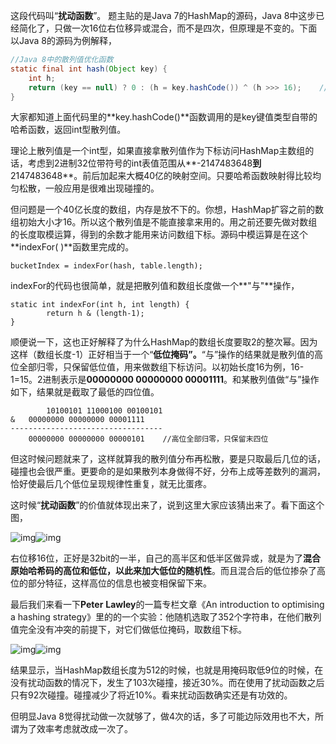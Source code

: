 这段代码叫“**扰动函数**”。
题主贴的是Java 7的HashMap的源码，Java 8中这步已经简化了，只做一次16位右位移异或混合，而不是四次，但原理是不变的。下面以Java 8的源码为例解释，

```java
//Java 8中的散列值优化函数
static final int hash(Object key) {
    int h;
    return (key == null) ? 0 : (h = key.hashCode()) ^ (h >>> 16);    //key.hashCode()为哈希算法，返回初始哈希值
}
```



大家都知道上面代码里的**key.hashCode()**函数调用的是key键值类型自带的哈希函数，返回int型散列值。

理论上散列值是一个int型，如果直接拿散列值作为下标访问HashMap主数组的话，考虑到2进制32位带符号的int表值范围从**-2147483648**到**2147483648**。前后加起来大概40亿的映射空间。只要哈希函数映射得比较均匀松散，一般应用是很难出现碰撞的。

但问题是一个40亿长度的数组，内存是放不下的。你想，HashMap扩容之前的数组初始大小才16。所以这个散列值是不能直接拿来用的。用之前还要先做对数组的长度取模运算，得到的余数才能用来访问数组下标。源码中模运算是在这个**indexFor( )**函数里完成的。

```text
bucketIndex = indexFor(hash, table.length);
```

indexFor的代码也很简单，就是把散列值和数组长度做一个**"与"**操作，

```text
static int indexFor(int h, int length) {
        return h & (length-1);
}
```

顺便说一下，这也正好解释了为什么HashMap的数组长度要取2的整次幂。因为这样（数组长度-1）正好相当于一个“**低位掩码”。**“与”操作的结果就是散列值的高位全部归零，只保留低位值，用来做数组下标访问。以初始长度16为例，16-1=15。2进制表示是**00000000 00000000 00001111**。和某散列值做“与”操作如下，结果就是截取了最低的四位值。

```text
        10100101 11000100 00100101
&	00000000 00000000 00001111
----------------------------------
	00000000 00000000 00000101    //高位全部归零，只保留末四位
```



但这时候问题就来了，这样就算我的散列值分布再松散，要是只取最后几位的话，碰撞也会很严重。更要命的是如果散列本身做得不好，分布上成等差数列的漏洞，恰好使最后几个低位呈现规律性重复，就无比蛋疼。

这时候“**扰动函数**”的价值就体现出来了，说到这里大家应该猜出来了。看下面这个图，

![img](https://pic3.zhimg.com/4acf898694b8fb53498542dc0c5f765a_b.png)![img](https://pic3.zhimg.com/80/4acf898694b8fb53498542dc0c5f765a_720w.png)

右位移16位，正好是32bit的一半，自己的高半区和低半区做异或，就是为了**混合原始哈希码的高位和低位，以此来加大低位的随机性**。而且混合后的低位掺杂了高位的部分特征，这样高位的信息也被变相保留下来。

最后我们来看一下**Peter** **Lawley**的一篇专栏文章《An introduction to optimising a hashing strategy》里的的一个实验：他随机选取了352个字符串，在他们散列值完全没有冲突的前提下，对它们做低位掩码，取数组下标。

![img](https://pic3.zhimg.com/e790d0e17917824d49cd0fe71d041d86_b.png)![img](https://pic3.zhimg.com/80/e790d0e17917824d49cd0fe71d041d86_720w.png)


结果显示，当HashMap数组长度为512的时候，也就是用掩码取低9位的时候，在没有扰动函数的情况下，发生了103次碰撞，接近30%。而在使用了扰动函数之后只有92次碰撞。碰撞减少了将近10%。看来扰动函数确实还是有功效的。

但明显Java 8觉得扰动做一次就够了，做4次的话，多了可能边际效用也不大，所谓为了效率考虑就改成一次了。